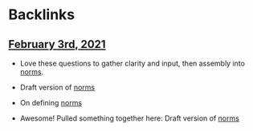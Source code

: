 
# Backlinks
## [February 3rd, 2021](<February 3rd, 2021.md>)
- Love these questions to gather clarity and input, then assembly into [norms](<norms.md>).

- Draft version of [norms](<norms.md>)

- On defining [norms](<norms.md>)

- Awesome! Pulled something together here: Draft version of [norms](<norms.md>)

